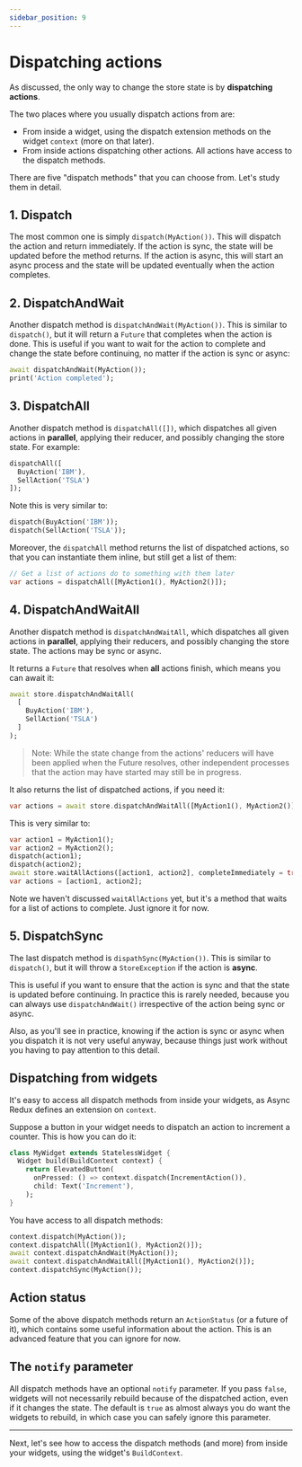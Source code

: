 ```yaml
---
sidebar_position: 9
---
```


# Dispatching actions

As discussed, the only way to change the store state is by **dispatching actions**.

The two places where you usually dispatch actions from are:

* From inside a widget, using the dispatch extension methods on the widget `context` (more on that
  later).
* From inside actions dispatching other actions. All actions have access to the dispatch methods.

There are five "dispatch methods" that you can choose from. Let's study them in detail.

## 1. Dispatch

The most common one is simply `dispatch(MyAction())`. This will dispatch the action and return
immediately. If the action is sync, the state will be updated before the method returns.
If the action is async, this will start an async process and the state will be updated eventually
when the action completes.

## 2. DispatchAndWait

Another dispatch method is `dispatchAndWait(MyAction())`. This is similar to `dispatch()`, but it
will return a `Future` that completes when the action is done. This is useful if you want to wait
for the action to complete and change the state before continuing, no matter if the action is sync
or async:

```dart
await dispatchAndWait(MyAction());
print('Action completed');
```

## 3. DispatchAll

Another dispatch method is `dispatchAll([])`, which dispatches all given actions in **parallel**,
applying their reducer, and possibly changing the store state. For example:

```dart
dispatchAll([
  BuyAction('IBM'), 
  SellAction('TSLA')
]);
```

Note this is very similar to:

```dart
dispatch(BuyAction('IBM'));
dispatch(SellAction('TSLA'));
```

Moreover, the `dispatchAll` method returns the list of dispatched actions,
so that you can instantiate them inline, but still get a list of them:

```dart
// Get a list of actions do to something with them later
var actions = dispatchAll([MyAction1(), MyAction2()]);
```

## 4. DispatchAndWaitAll

Another dispatch method is `dispatchAndWaitAll`, which dispatches all given actions in **parallel**,
applying their reducers, and possibly changing the store state. The actions may be sync or async.

It returns a `Future` that resolves when **all** actions finish, which means you can await it:

```dart
await store.dispatchAndWaitAll(
  [
    BuyAction('IBM'), 
    SellAction('TSLA')
  ]
);
```

> Note: While the state change from the actions' reducers will have been applied when the
> Future resolves, other independent processes that the action may have started may still
> be in progress.

It also returns the list of dispatched actions, if you need it:

```dart
var actions = await store.dispatchAndWaitAll([MyAction1(), MyAction2()]);
```

This is very similar to:

```dart
var action1 = MyAction1();
var action2 = MyAction2();
dispatch(action1);
dispatch(action2);
await store.waitAllActions([action1, action2], completeImmediately = true);
var actions = [action1, action2];
```

Note we haven't discussed `waitAllActions` yet, but it's a method that waits for a list of actions
to complete. Just ignore it for now.

## 5. DispatchSync

The last dispatch method is `dispathSync(MyAction())`. This is similar to `dispatch()`, but it
will throw a `StoreException` if the action is **async**.

This is useful if you want to ensure that the action is sync and that the state is updated before
continuing. In practice this is rarely needed, because you can always use `dispatchAndWait()`
irrespective of the action being sync or async.

Also, as you'll see in practice, knowing if the action is sync or async when you dispatch it is not
very useful anyway, because things just work without you having to pay attention to this detail.

## Dispatching from widgets 

It's easy to access all dispatch methods from inside your widgets, as Async Redux defines
an extension on `context`.

Suppose a button in your widget needs to dispatch an action to increment
a counter. This is how you can do it:

```dart
class MyWidget extends StatelessWidget {  
  Widget build(BuildContext context) {
    return ElevatedButton(
      onPressed: () => context.dispatch(IncrementAction()),
      child: Text('Increment'),
    );
}
```

You have access to all dispatch methods:

```dart
context.dispatch(MyAction());
context.dispatchAll([MyAction1(), MyAction2()]);
await context.dispatchAndWait(MyAction());
await context.dispatchAndWaitAll([MyAction1(), MyAction2()]);
context.dispatchSync(MyAction());
```

## Action status

Some of the above dispatch methods return an `ActionStatus` (or a future of it),
which contains some useful information about the action. This is an advanced feature that you can
ignore for now.

## The `notify` parameter

All dispatch methods have an optional `notify` parameter. If you pass `false`, widgets will not
necessarily rebuild because of the dispatched action, even if it changes the state.
The default is `true` as almost always you do want the widgets to rebuild, in which case you can
safely ignore this parameter.

<hr></hr>

Next, let's see how to access the dispatch methods (and more) from inside your widgets, using the
widget's `BuildContext`.
